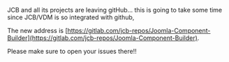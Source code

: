 JCB and all its projects are leaving gitHub... this is going to take some time since JCB/VDM is so integrated with github,

The new address is [https://gitlab.com/jcb-repos/Joomla-Component-Builder](https://gitlab.com/jcb-repos/Joomla-Component-Builder).

Please make sure to open your issues there!!
